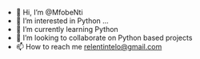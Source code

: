 - 👋 Hi, I’m @MfobeNti
- 👀 I’m interested in Python ...
- 🌱 I’m currently learning Python
- 💞️ I’m looking to collaborate on Python based projects
- 📫 How to reach me relentintelo@gmail.com

<!---
MfobeNti/MfobeNti is a ✨ special ✨ repository because its `README.md` (this file) appears on your GitHub profile.
You can click the Preview link to take a look at your changes.
--->
